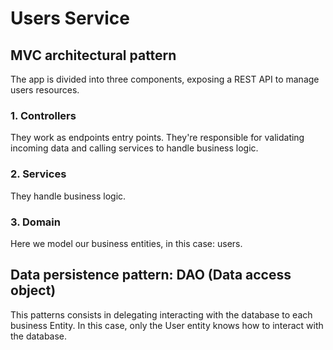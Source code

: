# Users Service
## MVC architectural pattern
The app is divided into three components, exposing a REST API to manage users resources.
### 1. Controllers
They work as endpoints entry points. They're responsible for validating incoming data and calling services to handle business logic.
### 2. Services
They handle business logic.
### 3. Domain
Here we model our business entities, in this case: users.
## Data persistence pattern: DAO (Data access object)
This patterns consists in delegating interacting with the database to each business Entity. In this case, only the User entity knows how to interact with the database.



